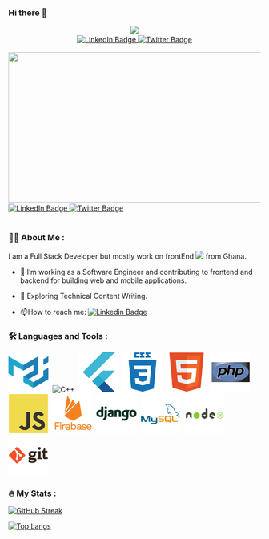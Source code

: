 ### Hi there 👋

<div id="header" align="center">
  <img src="https://media.giphy.com/media/M9gbBd9nbDrOTu1Mqx/giphy.gif" width="100"/>


<div id="badges">
  <a href="https://www.linkedin.com/feed/">
    <img src="https://img.shields.io/badge/LinkedIn-blue?style=for-the-badge&logo=linkedin&logoColor=white" alt="LinkedIn Badge"/>
  </a>
  <a href="https://twitter.com/JoeAsare10">
    <img src="https://img.shields.io/badge/Twitter-blue?style=for-the-badge&logo=twitter&logoColor=white" alt="Twitter Badge"/>
  </a>
</div>
  
<!--   https://komarev.com/ghpvc/?username=joehurdles -->

<img src="https://komarev.com/ghpvc/?username=joehurdles&style=flat-square&color=blue" alt=""/>
  
  </div>

<div align="center">
  <img src="https://media.giphy.com/media/dWesBcTLavkZuG35MI/giphy.gif" width="600" height="300"/>
</div>

<div id="badges">
  <a href="https://www.linkedin.com/feed/">
    <img src="https://img.shields.io/badge/LinkedIn-blue?style=for-the-badge&logo=linkedin&logoColor=white" alt="LinkedIn Badge"/>
  </a>
  <a href="https://twitter.com/JoeAsare10">
    <img src="https://img.shields.io/badge/Twitter-blue?style=for-the-badge&logo=twitter&logoColor=white" alt="Twitter Badge"/>
  </a>
</div>
  
<!--   https://komarev.com/ghpvc/?username=joehurdles -->

<img src="https://komarev.com/ghpvc/?username=joehurdles&style=flat-square&color=blue" alt=""/>
  
  </div>

### :woman_technologist: About Me :
I am a Full Stack Developer but mostly work on frontEnd <img src="https://media.giphy.com/media/WUlplcMpOCEmTGBtBW/giphy.gif" width="30"> from Ghana.

- :telescope: I’m working as a Software Engineer and contributing to frontend and backend for building web and mobile applications.

- :seedling: Exploring Technical Content Writing.

- :mailbox:How to reach me: [![Linkedin Badge](https://img.shields.io/badge/-JosephAsare-blue?style=flat&logo=Linkedin&logoColor=white)](https://www.linkedin.com/feed/)


### :hammer_and_wrench: Languages and Tools :

<div>
  <img src="https://github.com/devicons/devicon/blob/master/icons/materialui/materialui-original.svg" title="Material UI" alt="Material UI" width="80" height="80"/>&nbsp;
   <img src="https://upload.wikimedia.org/wikipedia/commons/1/18/ISO_C%2B%2B_Logo.svg" title="C++" alt="C++" width="80" height="80"/>&nbsp;
  <img src="https://github.com/devicons/devicon/blob/master/icons/flutter/flutter-original.svg" title="Flutter" alt="Flutter" width="80" height="80"/>&nbsp;
  <img src="https://github.com/devicons/devicon/blob/master/icons/css3/css3-plain-wordmark.svg"  title="CSS3" alt="CSS" width="80" height="80"/>&nbsp;
  <img src="https://github.com/devicons/devicon/blob/master/icons/html5/html5-original.svg" title="HTML5" alt="HTML" width="80" height="80"/>&nbsp;
   <img src="https://github.com/devicons/devicon/blob/master/icons/php/php-original.svg" title="PHP" alt="PHP" width="80" height="80"/>&nbsp;
  <img src="https://github.com/devicons/devicon/blob/master/icons/javascript/javascript-original.svg" title="JavaScript" alt="JavaScript" width="80" height="80"/>&nbsp;
  <img src="https://github.com/devicons/devicon/blob/master/icons/firebase/firebase-plain-wordmark.svg" title="Firebase" alt="Firebase" width="80" height="80"/>&nbsp;
  <img src="https://github.com/devicons/devicon/blob/master/icons/django/django-plain-wordmark.svg" title="Django"  alt="Django" width="80" height="80"/>&nbsp;
  <img src="https://github.com/devicons/devicon/blob/master/icons/mysql/mysql-original-wordmark.svg" title="MySQL"  alt="MySQL" width="80" height="80"/>&nbsp;
  <img src="https://github.com/devicons/devicon/blob/master/icons/nodejs/nodejs-original-wordmark.svg" title="NodeJS" alt="NodeJS" width="80" height="80"/>&nbsp;
  <img src="https://github.com/devicons/devicon/blob/master/icons/git/git-original-wordmark.svg" title="Git" **alt="Git" width="80" height="80"/>
</div>

### :fire: My Stats :

<!--   https://github-readme-streak-stats.herokuapp.com/?user=joehurdles -->
  
  [![GitHub Streak](http://github-readme-streak-stats.herokuapp.com?user=joehurdles&theme=dark&background=000000)](https://git.io/streak-stats)

[![Top Langs](https://github-readme-stats.vercel.app/api/top-langs/?username=joehurdles&layout=compact&theme=vision-friendly-dark)](https://github.com/anuraghazra/github-readme-stats)


